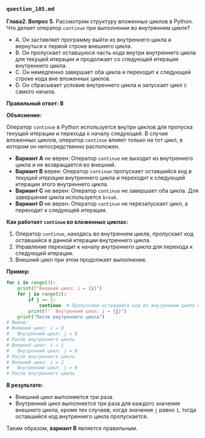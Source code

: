 ### `question_105.md`

**Глава2. Вопрос 5.** Рассмотрим структуру вложенных циклов в Python. Что делает оператор `continue` при выполнении во внутреннем цикле?

- A.  Он заставляет программу выйти из внутреннего цикла и вернуться к первой строке внешнего цикла.
- B.  Он пропускает оставшуюся часть кода внутри внутреннего цикла для текущей итерации и продолжает со следующей итерации внутреннего цикла.
- C.  Он немедленно завершает оба цикла и переходит к следующей строке кода вне вложенных циклов.
- D.  Он сбрасывает условие внутреннего цикла и запускает цикл с самого начала.

**Правильный ответ: B**

**Объяснение:**

Оператор `continue` в Python используется внутри циклов для пропуска текущей итерации и перехода к началу следующей. В случае вложенных циклов, оператор `continue` влияет только на тот цикл, в котором он непосредственно расположен.

*   **Вариант A** не верен: Оператор `continue` не выходит из внутреннего цикла и не возвращается во внешний.
*   **Вариант B** верен: Оператор `continue` пропускает оставшийся код *в текущей итерации* внутреннего цикла и переходит к следующей итерации этого внутреннего цикла.
*   **Вариант C** не верен: Оператор `continue` не завершает оба цикла. Для завершения цикла используется `break`.
*   **Вариант D** не верен: Оператор `continue` не перезапускает цикл, а переходит к следующей итерации.

**Как работает `continue` во вложенных циклах:**

1.  Оператор `continue`, находясь во внутреннем цикле, пропускает код оставшийся в данной итерации внутреннего цикла.
2.  Управление переходит к началу *внутреннего цикла*  для перехода к следующей итерации.
3.  Внешний цикл при этом продолжает выполнение.

**Пример:**

```python
for i in range(3):
    print(f"Внешний цикл: i = {i}")
    for j in range(3):
        if j == 1:
            continue  # Пропускаем оставшийся код во внутреннем цикле если j==1
        print(f"  Внутренний цикл: j = {j}")
    print("После внутреннего цикла")
# Вывод:
# Внешний цикл: i = 0
#   Внутренний цикл: j = 0
# После внутреннего цикла
# Внешний цикл: i = 1
#   Внутренний цикл: j = 0
# После внутреннего цикла
# Внешний цикл: i = 2
#   Внутренний цикл: j = 0
# После внутреннего цикла
```
**В результате:**

*   Внешний цикл выполняется три раза.
*   Внутренний цикл выполняется три раза для каждого значения внешнего цикла, кроме тех случаев, когда значение `j`  равно `1`, тогда оставшийся код внутреннего цикла пропускается.

Таким образом, **вариант B** является правильным.

